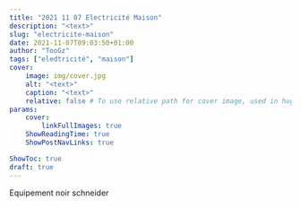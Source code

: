 ```yaml
---
title: "2021 11 07 Electricité Maison"
description: "<text>"
slug: "electricite-maison"
date: 2021-11-07T09:03:50+01:00
author: "TooGz"
tags: ["eledtricité", "maison"]
cover:
    image: img/cover.jpg
    alt: "<text>"
    caption: "<text>"
    relative: false # To use relative path for cover image, used in hugo Page-bundles
params:
    cover:
        linkFullImages: true
    ShowReadingTime: true
    ShowPostNavLinks: true

ShowToc: true
draft: true
---
```




Equipement noir schneider

